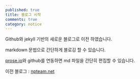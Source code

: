 ```yaml
---
published: true
title: 블로그 시작
comments: true
category: notice
---
```


Github와 jekyll 기반의 새로운 블로그로 이전 하였습니다.

markdown 문법으로 간단하게 블로깅 할 수 있습니다.

[prose.io](http://prose.io)와 github를 연동하면 md 파일을 간단히 편집할 수 있습니다.

이전 블로그 : [npteam.net](https://www.npteam.net)
